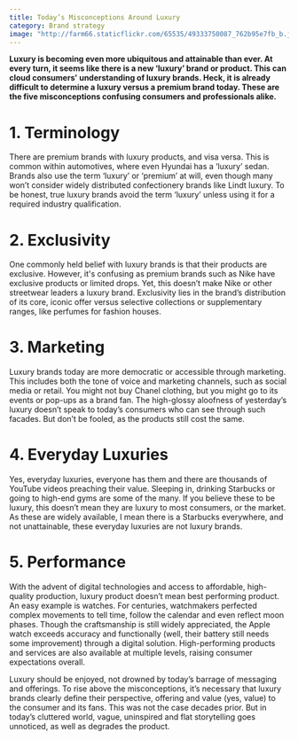 ```yaml
---
title: Today’s Misconceptions Around Luxury
category: Brand strategy
image: "http://farm66.staticflickr.com/65535/49333750087_762b95e7fb_b.jpg"
---
```


**Luxury is becoming even more ubiquitous and attainable than ever. At every turn, it seems like there is a new ‘luxury’ brand or product. This can cloud consumers' understanding of luxury brands. Heck, it is already difficult to determine a luxury versus a premium brand today. These are the five misconceptions confusing consumers and professionals alike.** 

# 1. Terminology

There are premium brands with luxury products, and visa versa. This is common within automotives, where even Hyundai has a ‘luxury’ sedan. Brands also use the term ‘luxury’ or ‘premium’ at will, even though many won’t consider widely distributed confectionery brands like Lindt luxury. To be honest, true luxury brands avoid the term ‘luxury’ unless using it for a required industry qualification.

# 2. Exclusivity

One commonly held belief with luxury brands is that their products are exclusive. However, it's confusing as premium brands such as Nike have exclusive products or limited drops. Yet, this doesn’t make Nike or other streetwear leaders a luxury brand. Exclusivity lies in the brand’s distribution of its core, iconic offer versus selective collections or supplementary ranges, like perfumes for fashion houses.

# 3. Marketing

Luxury brands today are more democratic or accessible through marketing. This includes both the tone of voice and marketing channels, such as social media or retail. You might not buy Chanel clothing, but you might go to its events or pop-ups as a brand fan. The high-glossy aloofness of yesterday’s luxury doesn’t speak to today’s consumers who can see through such facades. But don’t be fooled, as the products still cost the same.

# 4. Everyday Luxuries

Yes, everyday luxuries, everyone has them and there are thousands of YouTube videos preaching their value. Sleeping in, drinking Starbucks or going to high-end gyms are some of the many. If you believe these to be luxury, this doesn’t mean they are luxury to most consumers, or the market. As these are widely available, I mean there is a Starbucks everywhere, and not unattainable, these everyday luxuries are not luxury brands.

# 5. Performance

With the advent of digital technologies and access to affordable, high-quality production, luxury product doesn’t mean best performing product. An easy example is watches. For centuries, watchmakers perfected complex movements to tell time, follow the calendar and even reflect moon phases. Though the craftsmanship is still widely appreciated, the Apple watch exceeds accuracy and functionally (well, their battery still needs some improvement) through a digital solution. High-performing products and services are also available at multiple levels, raising consumer expectations overall.

Luxury should be enjoyed, not drowned by today’s barrage of messaging and offerings. To rise above the misconceptions, it’s necessary that luxury brands clearly define their perspective, offering and value (yes, value) to the consumer and its fans. This was not the case decades prior. But in today’s cluttered world, vague, uninspired and flat storytelling goes unnoticed, as well as degrades the product.

